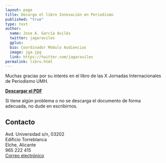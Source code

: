 ```yaml
---
layout: page
title: Decarga el libro Innovación en Periodismo
published: "true"
type: text
author:
  name: Jose A. García Avilés
  twitter: jagaraviles
  gplus:  
  bio: Coordinador Módulo Audiencias
  image: jga.jpg
  link: https://twitter.com/jagaraviles
permalink: libro.html
---
```

Muchas gracias por su interés en el libro de las X Jornadas Internacionales de Periodismo UMH.

[**Descargar el PDF**](http://mip.umh.es/libros/Libro%20Innovar%20en%20Periodismo.pdf) 

Si tiene algún problema o no se descarga el documento de forma adecuada, no dude en escribirnos.

## Contacto

Avd. Universidad s/n, 03202  
Edificio Torreblanca  
Elche, Alicante  
965 222 415  
[Correo electrónico](mailto:mip@umh.es)